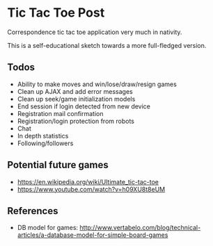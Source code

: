 # Tic Tac Toe Post
Correspondence tic tac toe application very much in nativity. 

This is a self-educational sketch towards a more full-fledged version.

## Todos
- Ability to make moves and win/lose/draw/resign games
- Clean up AJAX and add error messages
- Clean up seek/game initialization models
- End session if login detected from new device
- Registration mail confirmation
- Registration/login protection from robots
- Chat
- In depth statistics
- Following/followers

## Potential future games
- https://en.wikipedia.org/wiki/Ultimate_tic-tac-toe
- https://www.youtube.com/watch?v=h09XU8t8eUM

## References
- DB model for games: http://www.vertabelo.com/blog/technical-articles/a-database-model-for-simple-board-games
